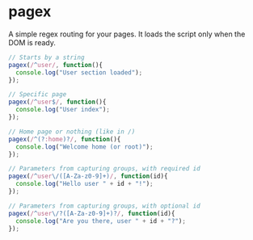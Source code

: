 # pagex

A simple regex routing for your pages. It loads the script only when the DOM is ready.

```js
// Starts by a string
pagex(/^user/, function(){
  console.log("User section loaded");
});

// Specific page
pagex(/^user$/, function(){
  console.log("User index");
});

// Home page or nothing (like in /)
pagex(/^(?:home)?/, function(){
  console.log("Welcome home (or root)");
});

// Parameters from capturing groups, with required id
pagex(/^user\/([A-Za-z0-9]+)/, function(id){
  console.log("Hello user " + id + "!");
});

// Parameters from capturing groups, with optional id
pagex(/^user\/?([A-Za-z0-9]+)?/, function(id){
  console.log("Are you there, user " + id + "?");
});
```

